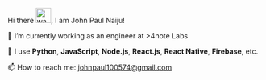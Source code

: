 Hi there <img src="https://raw.githubusercontent.com/MartinHeinz/MartinHeinz/master/wave.gif" alt="wave" width="30" />, I am John Paul Naiju!

🔭 I’m currently working as an engineer at >4note Labs

🧰 I use **Python**, **JavaScript**, **Node.js**, **React.js**, **React Native**, **Firebase**, etc.

📫 How to reach me: [johnpaul100574@gmail.com](mailto:johnpaul100574@gmail.com)
